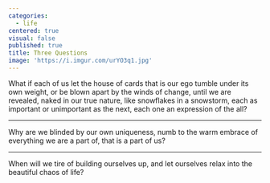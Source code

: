 ```yaml
---
categories:
  - life
centered: true
visual: false
published: true
title: Three Questions
image: 'https://i.imgur.com/urYO3q1.jpg'
---
```

What if each of us
let the house of cards
that is our ego
tumble under its own weight, 
or be blown apart
by the winds of change,
until we are revealed,
naked 
in our true nature,
like snowflakes 
in a snowstorm,
each as important
or unimportant
as the next,
each one
an expression
of the all?

______________


Why are we blinded
by our own uniqueness,
numb to the warm embrace
of everything we are a part of,
that is a part of us?

______________


When will we tire
of building ourselves up,
and let ourselves relax
into the beautiful chaos
of life?
